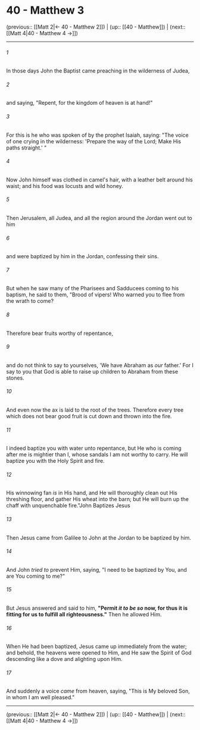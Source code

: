 # 40 - Matthew 3

(previous:: [[Matt 2|← 40 - Matthew 2]]) | (up:: [[40 - Matthew]]) | (next:: [[Matt 4|40 - Matthew 4 →]])

***


###### 1 
In those days John the Baptist came preaching in the wilderness of Judea, 

###### 2 
and saying, "Repent, for the kingdom of heaven is at hand!" 

###### 3 
For this is he who was spoken of by the prophet Isaiah, saying: "The voice of one crying in the wilderness: 'Prepare the way of the Lord; Make His paths straight.' " 

###### 4 
Now John himself was clothed in camel's hair, with a leather belt around his waist; and his food was locusts and wild honey. 

###### 5 
Then Jerusalem, all Judea, and all the region around the Jordan went out to him 

###### 6 
and were baptized by him in the Jordan, confessing their sins. 

###### 7 
But when he saw many of the Pharisees and Sadducees coming to his baptism, he said to them, "Brood of vipers! Who warned you to flee from the wrath to come? 

###### 8 
Therefore bear fruits worthy of repentance, 

###### 9 
and do not think to say to yourselves, 'We have Abraham as _our_ father.' For I say to you that God is able to raise up children to Abraham from these stones. 

###### 10 
And even now the ax is laid to the root of the trees. Therefore every tree which does not bear good fruit is cut down and thrown into the fire. 

###### 11 
I indeed baptize you with water unto repentance, but He who is coming after me is mightier than I, whose sandals I am not worthy to carry. He will baptize you with the Holy Spirit and fire. 

###### 12 
His winnowing fan _is_ in His hand, and He will thoroughly clean out His threshing floor, and gather His wheat into the barn; but He will burn up the chaff with unquenchable fire."John Baptizes Jesus 

###### 13 
Then Jesus came from Galilee to John at the Jordan to be baptized by him. 

###### 14 
And John _tried to_ prevent Him, saying, "I need to be baptized by You, and are You coming to me?" 

###### 15 
But Jesus answered and said to him, **"Permit _it to be so_ now, for thus it is fitting for us to fulfill all righteousness."** Then he allowed Him. 

###### 16 
When He had been baptized, Jesus came up immediately from the water; and behold, the heavens were opened to Him, and He saw the Spirit of God descending like a dove and alighting upon Him. 

###### 17 
And suddenly a voice _came_ from heaven, saying, "This is My beloved Son, in whom I am well pleased."

***

(previous:: [[Matt 2|← 40 - Matthew 2]]) | (up:: [[40 - Matthew]]) | (next:: [[Matt 4|40 - Matthew 4 →]])

